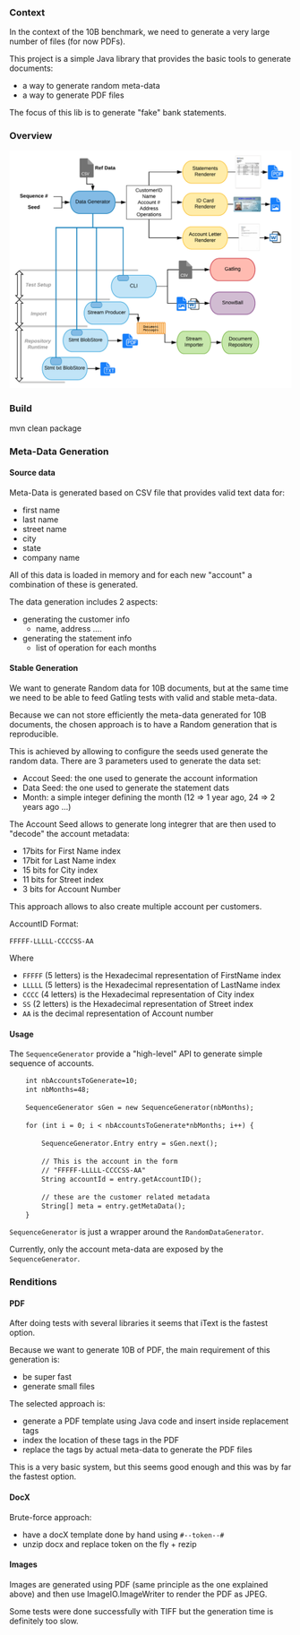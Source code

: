 
### Context

In the context of the 10B benchmark, we need to generate a very large number of files (for now PDFs).

This project is a simple Java library that provides the basic tools to generate documents:

 - a way to generate random meta-data
 - a way to generate PDF files

The focus of this lib is to generate "fake" bank statements.

### Overview

<img src="doc/overview.png" width="800px"/>

### Build

   mvn clean package

### Meta-Data Generation

#### Source data

Meta-Data is generated based on CSV file that provides valid text data for:

 - first name
 - last name
 - street name
 - city
 - state
 - company name

All of this data is loaded in memory and for each new "account" a combination of these is generated.

The data generation includes 2 aspects:

 - generating the customer info
    - name, address ....
 - generating the statement info
    - list of operation for each months

#### Stable Generation

We want to generate Random data for 10B documents, but at the same time we need to be able to feed Gatling tests with valid and stable meta-data.

Because we can not store efficiently the meta-data generated for 10B documents, the chosen approach is to have a Random generation that is reproducible.

This is achieved by allowing to configure the seeds used generate the random data.
There are 3 parameters used to generate the data set:

 - Accout Seed: the one used to generate the account information
 - Data Seed: the one used to generate the statement dats
 - Month: a simple integer defining the month (12 => 1 year ago, 24 => 2 years ago ...)


The Account Seed allows to generate long integrer that are then used to "decode" the account metadata:

 - 17bits for First Name index
 - 17bit for Last Name index
 - 15 bits for City index
 - 11 bits for Street index
 - 3 bits for Account Number

This approach allows to also create multiple account per customers.

AccountID Format: 

    FFFFF-LLLLL-CCCCSS-AA

Where

 - `FFFFF` (5 letters) is the Hexadecimal representation of FirstName index 
 - `LLLLL` (5 letters) is the Hexadecimal representation of LastName index 
 - `CCCC` (4 letters) is the Hexadecimal representation of City index 
 - `SS` (2 letters) is the Hexadecimal representation of Street index 
 - `AA` is the decimal representation of Account number

#### Usage

The `SequenceGenerator` provide a "high-level" API to generate simple sequence of accounts.

        int nbAccountsToGenerate=10;
        int nbMonths=48;
       
        SequenceGenerator sGen = new SequenceGenerator(nbMonths);               
        
        for (int i = 0; i < nbAccountsToGenerate*nbMonths; i++) {
             
            SequenceGenerator.Entry entry = sGen.next();
            
            // This is the account in the form
            // "FFFFF-LLLLL-CCCCSS-AA"
            String accountId = entry.getAccountID();                        
            
            // these are the customer related metadata
            String[] meta = entry.getMetaData();            
        }

`SequenceGenerator` is just a wrapper around the `RandomDataGenerator`.

Currently, only the account meta-data are exposed by the `SequenceGenerator`.

### Renditions

#### PDF

After doing tests with several libraries it seems that iText is the fastest option.

Because we want to generate 10B of PDF, the main requirement of this generation is:

 - be super fast
 - generate small files

The selected approach is:

 - generate a PDF template using Java code and insert inside replacement tags
 - index the location of these tags in the PDF
 - replace the tags by actual meta-data to generate the PDF files

This is a very basic system, but this seems good enough and this was by far the fastest option.

#### DocX

Brute-force approach:

 - have a docX template done by hand using `#--token--#`
 - unzip docx and replace token on the fly + rezip

#### Images


Images are generated using PDF (same principle as the one explained above) and then use ImageIO.ImageWriter to render the PDF as JPEG.

Some tests were done successfully with TIFF but the generation time is definitely too slow.

